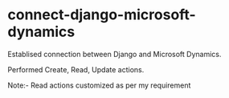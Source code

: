 # connect-django-microsoft-dynamics

Establised connection between Django and Microsoft Dynamics.

Performed Create, Read, Update actions.

Note:-
Read actions customized as per my requirement
